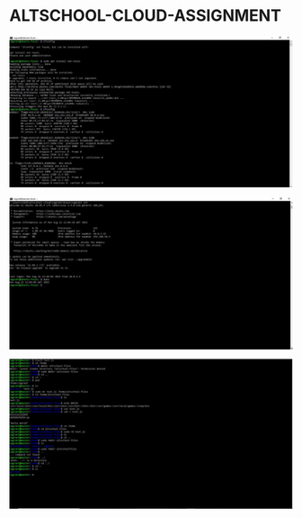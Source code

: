 # ALTSCHOOL-CLOUD-ASSIGNMENT

![ALT](/images/Assignment%201%20-%20DHCP.JPG)


![ALT](/images/Assignment%202%20-%20Timezone.JPG)

![ALT](/images/Assignment%203%20-%2010%20commands%20assignment.JPG)